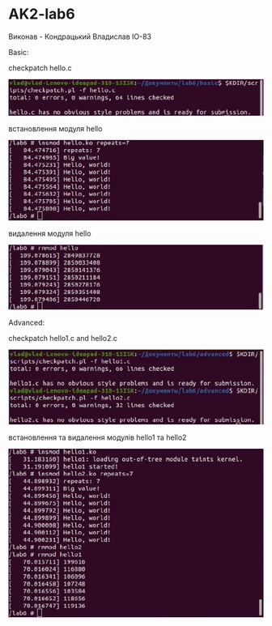 # AK2-lab6

Виконав - Кондрацький Владислав ІО-83

Basic:

checkpatch hello.c

![lab6](img/1.jpg)

встановлення модуля hello

![lab6](img/2.jpg)

видалення модуля hello

![lab6](img/3.jpg)

Advanced:

checkpatch hello1.c and hello2.c

![lab6](img/4.jpg)

встановлення та видалення модулів hello1 та hello2

![lab6](img/5.jpg)






